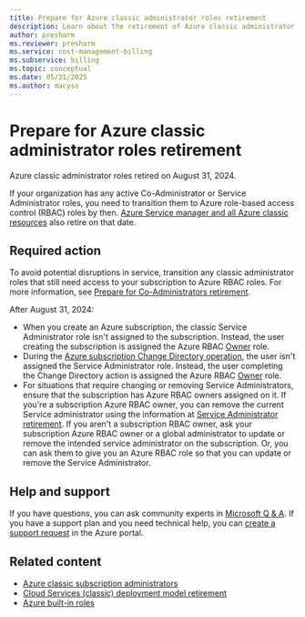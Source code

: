 ```yaml
---
title: Prepare for Azure classic administrator roles retirement
description: Learn about the retirement of Azure classic administrator roles and how to transition them to Azure role-based access control (RBAC) roles.
author: presharm
ms.reviewer: presharm
ms.service: cost-management-billing
ms.subservice: billing
ms.topic: conceptual
ms.date: 05/21/2025
ms.author: macyso
---
```


# Prepare for Azure classic administrator roles retirement

Azure classic administrator roles retired on August 31, 2024.

If your organization has any active Co-Administrator or Service Administrator roles, you need to transition them to Azure role-based access control (RBAC) roles by then. [Azure Service manager and all Azure classic resources](https://azure.microsoft.com/updates/cloud-services-retirement-announcement/) also retire on that date.

## Required action

To avoid potential disruptions in service, transition any classic administrator roles that still need access to your subscription to Azure RBAC roles. For more information, see [Prepare for Co-Administrators retirement](https://aka.ms/ClassicAdmins).

After August 31, 2024:

- When you create an Azure subscription, the classic Service Administrator role isn't assigned to the subscription. Instead, the user creating the subscription is assigned the Azure RBAC [Owner](../../role-based-access-control/built-in-roles.md#owner) role.
- During the [Azure subscription Change Directory operation](/entra/fundamentals/how-subscriptions-associated-directory#associate-a-subscription-to-a-directory), the user isn't assigned the Service Administrator role. Instead, the user completing the Change Directory action is assigned the Azure RBAC [Owner](../../role-based-access-control/built-in-roles.md#owner) role.
- For situations that require changing or removing Service Administrators, ensure that the subscription has Azure RBAC owners assigned on it. If you're a subscription Azure RBAC owner, you can remove the current Service administrator using the information at [Service Administrator retirement](../../role-based-access-control/classic-administrators.md#service-administrator-retirement). If you aren't a subscription RBAC owner, ask your subscription Azure RBAC owner or a global administrator to update or remove the intended service administrator on the subscription. Or, you can ask them to give you an Azure RBAC role so that you can update or remove the Service Administrator.

## Help and support

If you have questions, you can ask community experts in [Microsoft Q & A](/answers/tags/189/azure-rbac). If you have a support plan and you need technical help, you can [create a support request](https://portal.azure.com/#blade/Microsoft_Azure_Support/HelpAndSupportBlade/overview) in the Azure portal.

## Related content

- [Azure classic subscription administrators](../../role-based-access-control/classic-administrators.md)
- [Cloud Services (classic) deployment model retirement](https://azure.microsoft.com/updates/cloud-services-retirement-announcement/)
- [Azure built-in roles](../../role-based-access-control/built-in-roles.md)
